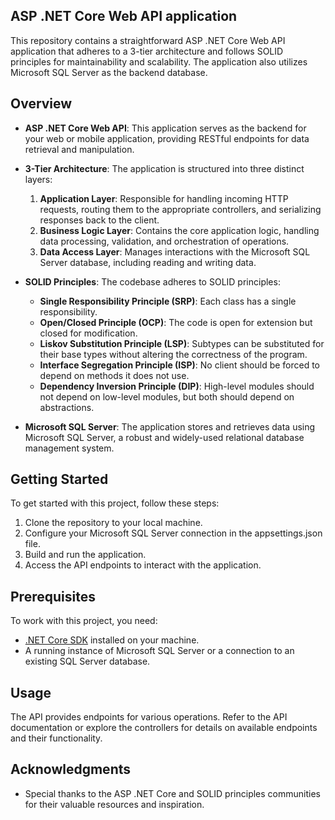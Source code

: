 ## ASP .NET Core Web API application
This repository contains a straightforward ASP .NET Core Web API application that adheres to a 3-tier architecture and follows SOLID principles for maintainability and scalability. The application also utilizes Microsoft SQL Server as the backend database.

## Overview

-   **ASP .NET Core Web API**: This application serves as the backend for your web or mobile application, providing RESTful endpoints for data retrieval and manipulation.
    
-   **3-Tier Architecture**: The application is structured into three distinct layers:
    
    1.  **Application Layer**: Responsible for handling incoming HTTP requests, routing them to the appropriate controllers, and serializing responses back to the client.
    2.  **Business Logic Layer**: Contains the core application logic, handling data processing, validation, and orchestration of operations.
    3.  **Data Access Layer**: Manages interactions with the Microsoft SQL Server database, including reading and writing data.
-   **SOLID Principles**: The codebase adheres to SOLID principles:
    
    -   **Single Responsibility Principle (SRP)**: Each class has a single responsibility.
    -   **Open/Closed Principle (OCP)**: The code is open for extension but closed for modification.
    -   **Liskov Substitution Principle (LSP)**: Subtypes can be substituted for their base types without altering the correctness of the program.
    -   **Interface Segregation Principle (ISP)**: No client should be forced to depend on methods it does not use.
    -   **Dependency Inversion Principle (DIP)**: High-level modules should not depend on low-level modules, but both should depend on abstractions.
-   **Microsoft SQL Server**: The application stores and retrieves data using Microsoft SQL Server, a robust and widely-used relational database management system.
    

## Getting Started

To get started with this project, follow these steps:

1.  Clone the repository to your local machine.
2.  Configure your Microsoft SQL Server connection in the appsettings.json file.
3.  Build and run the application.
4.  Access the API endpoints to interact with the application.

## Prerequisites

To work with this project, you need:

-   [.NET Core SDK](https://dotnet.microsoft.com/download) installed on your machine.
-   A running instance of Microsoft SQL Server or a connection to an existing SQL Server database.

## Usage

The API provides endpoints for various operations. Refer to the API documentation or explore the controllers for details on available endpoints and their functionality.

## Acknowledgments

-   Special thanks to the ASP .NET Core and SOLID principles communities for their valuable resources and inspiration.